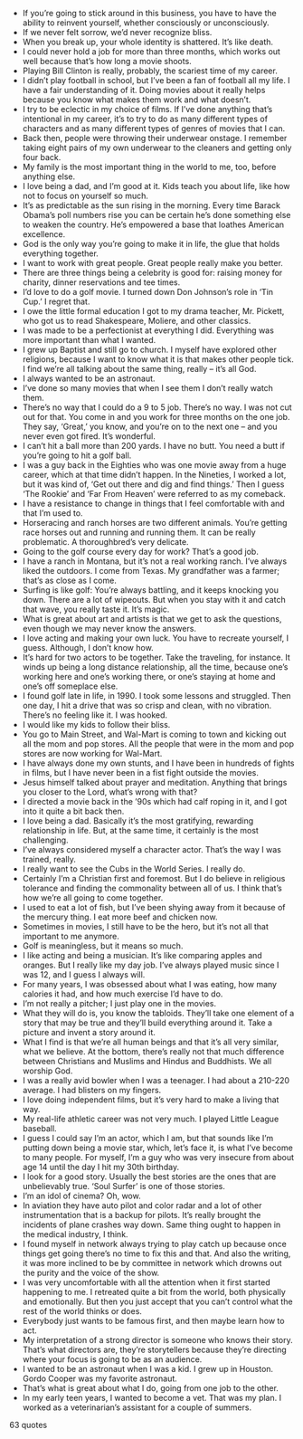  - If you’re going to stick around in this business, you have to have the ability to reinvent yourself, whether consciously or unconsciously.
 - If we never felt sorrow, we’d never recognize bliss.
 - When you break up, your whole identity is shattered. It’s like death.
 - I could never hold a job for more than three months, which works out well because that’s how long a movie shoots.
 - Playing Bill Clinton is really, probably, the scariest time of my career.
 - I didn’t play football in school, but I’ve been a fan of football all my life. I have a fair understanding of it. Doing movies about it really helps because you know what makes them work and what doesn’t.
 - I try to be eclectic in my choice of films. If I’ve done anything that’s intentional in my career, it’s to try to do as many different types of characters and as many different types of genres of movies that I can.
 - Back then, people were throwing their underwear onstage. I remember taking eight pairs of my own underwear to the cleaners and getting only four back.
 - My family is the most important thing in the world to me, too, before anything else.
 - I love being a dad, and I’m good at it. Kids teach you about life, like how not to focus on yourself so much.
 - It’s as predictable as the sun rising in the morning. Every time Barack Obama’s poll numbers rise you can be certain he’s done something else to weaken the country. He’s empowered a base that loathes American excellence.
 - God is the only way you’re going to make it in life, the glue that holds everything together.
 - I want to work with great people. Great people really make you better.
 - There are three things being a celebrity is good for: raising money for charity, dinner reservations and tee times.
 - I’d love to do a golf movie. I turned down Don Johnson’s role in ‘Tin Cup.’ I regret that.
 - I owe the little formal education I got to my drama teacher, Mr. Pickett, who got us to read Shakespeare, Moliere, and other classics.
 - I was made to be a perfectionist at everything I did. Everything was more important than what I wanted.
 - I grew up Baptist and still go to church. I myself have explored other religions, because I want to know what it is that makes other people tick. I find we’re all talking about the same thing, really – it’s all God.
 - I always wanted to be an astronaut.
 - I’ve done so many movies that when I see them I don’t really watch them.
 - There’s no way that I could do a 9 to 5 job. There’s no way. I was not cut out for that. You come in and you work for three months on the one job. They say, ‘Great,’ you know, and you’re on to the next one – and you never even got fired. It’s wonderful.
 - I can’t hit a ball more than 200 yards. I have no butt. You need a butt if you’re going to hit a golf ball.
 - I was a guy back in the Eighties who was one movie away from a huge career, which at that time didn’t happen. In the Nineties, I worked a lot, but it was kind of, ‘Get out there and dig and find things.’ Then I guess ‘The Rookie’ and ‘Far From Heaven’ were referred to as my comeback.
 - I have a resistance to change in things that I feel comfortable with and that I’m used to.
 - Horseracing and ranch horses are two different animals. You’re getting race horses out and running and running them. It can be really problematic. A thoroughbred’s very delicate.
 - Going to the golf course every day for work? That’s a good job.
 - I have a ranch in Montana, but it’s not a real working ranch. I’ve always liked the outdoors. I come from Texas. My grandfather was a farmer; that’s as close as I come.
 - Surfing is like golf: You’re always battling, and it keeps knocking you down. There are a lot of wipeouts. But when you stay with it and catch that wave, you really taste it. It’s magic.
 - What is great about art and artists is that we get to ask the questions, even though we may never know the answers.
 - I love acting and making your own luck. You have to recreate yourself, I guess. Although, I don’t know how.
 - It’s hard for two actors to be together. Take the traveling, for instance. It winds up being a long distance relationship, all the time, because one’s working here and one’s working there, or one’s staying at home and one’s off someplace else.
 - I found golf late in life, in 1990. I took some lessons and struggled. Then one day, I hit a drive that was so crisp and clean, with no vibration. There’s no feeling like it. I was hooked.
 - I would like my kids to follow their bliss.
 - You go to Main Street, and Wal-Mart is coming to town and kicking out all the mom and pop stores. All the people that were in the mom and pop stores are now working for Wal-Mart.
 - I have always done my own stunts, and I have been in hundreds of fights in films, but I have never been in a fist fight outside the movies.
 - Jesus himself talked about prayer and meditation. Anything that brings you closer to the Lord, what’s wrong with that?
 - I directed a movie back in the ’90s which had calf roping in it, and I got into it quite a bit back then.
 - I love being a dad. Basically it’s the most gratifying, rewarding relationship in life. But, at the same time, it certainly is the most challenging.
 - I’ve always considered myself a character actor. That’s the way I was trained, really.
 - I really want to see the Cubs in the World Series. I really do.
 - Certainly I’m a Christian first and foremost. But I do believe in religious tolerance and finding the commonality between all of us. I think that’s how we’re all going to come together.
 - I used to eat a lot of fish, but I’ve been shying away from it because of the mercury thing. I eat more beef and chicken now.
 - Sometimes in movies, I still have to be the hero, but it’s not all that important to me anymore.
 - Golf is meaningless, but it means so much.
 - I like acting and being a musician. It’s like comparing apples and oranges. But I really like my day job. I’ve always played music since I was 12, and I guess I always will.
 - For many years, I was obsessed about what I was eating, how many calories it had, and how much exercise I’d have to do.
 - I’m not really a pitcher; I just play one in the movies.
 - What they will do is, you know the tabloids. They’ll take one element of a story that may be true and they’ll build everything around it. Take a picture and invent a story around it.
 - What I find is that we’re all human beings and that it’s all very similar, what we believe. At the bottom, there’s really not that much difference between Christians and Muslims and Hindus and Buddhists. We all worship God.
 - I was a really avid bowler when I was a teenager. I had about a 210-220 average. I had blisters on my fingers.
 - I love doing independent films, but it’s very hard to make a living that way.
 - My real-life athletic career was not very much. I played Little League baseball.
 - I guess I could say I’m an actor, which I am, but that sounds like I’m putting down being a movie star, which, let’s face it, is what I’ve become to many people. For myself, I’m a guy who was very insecure from about age 14 until the day I hit my 30th birthday.
 - I look for a good story. Usually the best stories are the ones that are unbelievably true. ‘Soul Surfer’ is one of those stories.
 - I’m an idol of cinema? Oh, wow.
 - In aviation they have auto pilot and color radar and a lot of other instrumentation that is a backup for pilots. It’s really brought the incidents of plane crashes way down. Same thing ought to happen in the medical industry, I think.
 - I found myself in network always trying to play catch up because once things get going there’s no time to fix this and that. And also the writing, it was more inclined to be by committee in network which drowns out the purity and the voice of the show.
 - I was very uncomfortable with all the attention when it first started happening to me. I retreated quite a bit from the world, both physically and emotionally. But then you just accept that you can’t control what the rest of the world thinks or does.
 - Everybody just wants to be famous first, and then maybe learn how to act.
 - My interpretation of a strong director is someone who knows their story. That’s what directors are, they’re storytellers because they’re directing where your focus is going to be as an audience.
 - I wanted to be an astronaut when I was a kid. I grew up in Houston. Gordo Cooper was my favorite astronaut.
 - That’s what is great about what I do, going from one job to the other.
 - In my early teen years, I wanted to become a vet. That was my plan. I worked as a veterinarian’s assistant for a couple of summers.

63 quotes